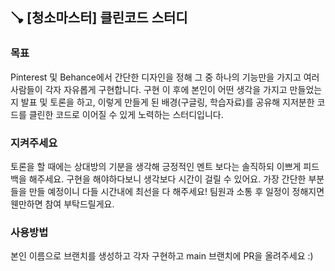 ## 🪠 [청소마스터] 클린코드 스터디

### 목표

Pinterest 및 Behance에서 간단한 디자인을 정해 그 중 하나의 기능만을 가지고 여러사람들이 각자 자유롭게 구현합니다. 구현 이 후에 본인이 어떤 생각을 가지고 만들었는지 발표 및 토론을 하고, 이렇게 만들게 된 배경(구글링, 학습자료)를 공유해 지저분한 코드를 클린한 코드로 이어질 수 있게 노력하는 스터디입니다.

### 지켜주세요

토론을 할 때에는 상대방의 기분을 생각해 긍정적인 멘트 보다는 솔직하되 이쁘게 피드백을 해주세요.
구현을 해야하다보니 생각보다 시간이 걸릴 수 있어요. 가장 간단한 부분들을 만들 예정이니 다들 시간내에 최선을 다 해주세요!
팀원과 소통 후 일정이 정해지면 웬만하면 참여 부탁드릴게요.

### 사용방법

본인 이름으로 브랜치를 생성하고 각자 구현하고 main 브랜치에 PR을 올려주세요 :)
